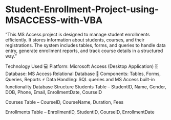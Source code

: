 # Student-Enrollment-Project-using-MSACCESS-with-VBA
“This MS Access project is designed to manage student enrollments efficiently. It stores information about students, courses, and their registrations. The system includes tables, forms, and queries to handle data entry, generate enrollment reports, and track course details in a structured way.”

Technology Used
💻 Platform: Microsoft Access (Desktop Application)
🗄 Database: MS Access Relational Database
📝 Components: Tables, Forms, Queries, Reports
⚡ Data Handling: SQL queries and MS Access built-in functionality
Database Structure
Students Table – StudentID, Name, Gender, DOB, Phone, Email, EnrollmentDate, CourseID

Courses Table – CourseID, CourseName, Duration, Fees

Enrollments Table – EnrollmentID, StudentID, CourseID, EnrollmentDate
